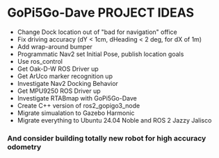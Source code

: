 # GoPi5Go-Dave PROJECT IDEAS  

- Change Dock location out of "bad for navigation" office  
- Fix driving accuracy (dY < 1cm, dHeading < 2 deg, for dX of 1m)  
- Add wrap-around bumper  
- Programmatic Nav2 set Initial Pose, publish location goals  
- Use ros_control  
- Get Oak-D-W ROS Driver up  
- Get ArUco marker recognition up  
- Investigate Nav2 Docking Behavior
- Get MPU9250 ROS Driver up  
- Investigate RTABmap with GoPi5Go-Dave  
- Create C++ version of ros2_gopigo3_node  
- Migrate simualation to Gazebo Harmonic  
- Migrate everything to Ubuntu 24.04 Noble and ROS 2 Jazzy Jalisco  

### And consider building totally new robot for high accuracy odometry  

